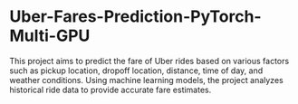 # Uber-Fares-Prediction-PyTorch-Multi-GPU
This project aims to predict the fare of Uber rides based on various factors such as pickup location, dropoff location, distance, time of day, and weather conditions. Using machine learning models, the project analyzes historical ride data to provide accurate fare estimates.
